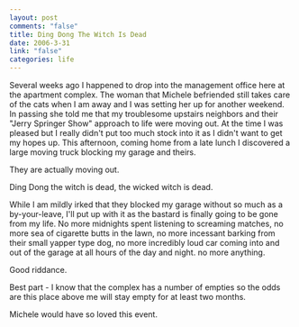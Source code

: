 ```yaml
--- 
layout: post
comments: "false"
title: Ding Dong The Witch Is Dead
date: 2006-3-31
link: "false"
categories: life
---
```

Several weeks ago I happened to drop into the management office here at the apartment complex. The woman that Michele befriended still takes care of the cats when I am away and I was setting her up for another weekend. In passing she told me that my troublesome upstairs neighbors and their "Jerry Springer Show" approach to life were moving out. At the time I was pleased but I really didn't put too much stock into it as I didn't want to get my hopes up. This afternoon, coming home from a late lunch I discovered a large moving truck blocking my garage and theirs.

They are actually moving out.

Ding Dong the witch is dead, the wicked witch is dead.

While I am mildly irked that they blocked my garage without so much as a by-your-leave, I'll put up with it as the bastard is finally going to be gone from my life. No more midnights spent listening to screaming matches, no more sea of cigarette butts in the lawn, no more incessant barking from their small yapper type dog, no more incredibly loud car coming into and out of the garage at all hours of the day and night. no more anything.

Good riddance.

Best part - I know that the complex has a number of empties so the odds are this place above me will stay empty for at least two months.

Michele would have so loved this event.
